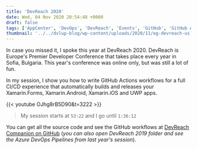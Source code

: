 ```yaml
---
title: 'DevReach 2020'
date: Wed, 04 Nov 2020 20:54:48 +0000
draft: false
tags: ['AppCenter', 'DevOps', 'DevReach', 'Events', 'GitHub', 'GitHub Actions', 'tutorial', 'UWP', 'UWP DevOps', 'Workflows', 'Xamarin', 'Xamarin', 'Xamarin.Android', 'Xamarin.Forms']
thumbnail: '../../dvlup-blog/wp-content/uploads/2020/11/og-devreach-us.png'
---
```


In case you missed it, I spoke this year at DevReach 2020. DevReach is Europe's Premier Developer Conference that takes place every year in Sofia, Bulgaria. This year's conference was online only, but was still a lot of fun.

In my session, I show you how to write GitHub Actions workflows for a full CI/CD experience that automatically builds and releases your Xamarin.Forms, Xamarin.Android, Xamarin.iOS and UWP apps.

{{< youtube OJhg8rB5D90&t=3222 >}}

> My session starts at `53:22` and I go until `1:36:12`

You can get all the source code and see the GitHub workflows at [DevReach Companion on GitHub](https://github.com/LanceMcCarthy/DevReachCompanion) (_you can also open DevReach 2019 folder and see the Azure DevOps Pipelines from last year's session_).